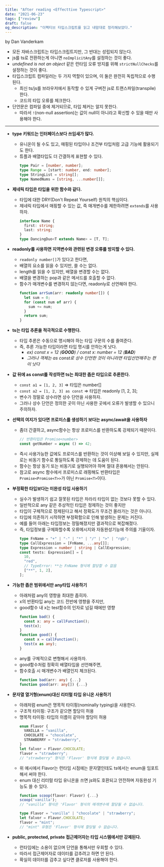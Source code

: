 ```yaml
---
title: "After reading <Effecttive Typescript>"
date: "2021-06-23"
tags: ["review"]
draft: false
og_description: "이펙티브 타입스크립트를 읽고 내맘대로 정리해보았다."
---
```


by Dan Vanderkam

- 모든 자바스크립트는 타입스크립트지만, 그 반대는 성립되지 않는다.
- js를 ts로 전환하는게 아니면 `noImplicitAny`를 설정하는 것이 좋다.
- _undefined is not an object_ 같은 런타임 오류 방지를 위해 `strictNullChecks`를 설정하는 것이 좋다.
- 타입스크립트 컴파일러는 두 가지 역할이 있으며, 이 둘은 완전히 독립적으로 수행된다.
  - 최신 ts/js를 브라우저에서 동작할 수 있게 구버전 js로 트랜스파일(transpile)한다.
  - 코드의 타입 오류를 체크한다.
- 단언문은 컴파일 중에 제거되므로, 타입 체커는 알지 못한다.
  - 따라서 `!`(non-null assertion)는 값이 null이 아니라고 확신할 수 있을 때만 사용해야 한다.

<hr />

- **type 키워드는 인터페이스보다 쓰임새가 많다.**
  - 유니온이 될 수도 있고, 매핑된 타입이나 조건부 타입처럼 고급 기능에 활용되기도 한다.
  - 튜플과 배열타입도 더 간결하게 표현할 수 있다.
    ```ts
    type Pair = [number, number];
    type Range = [start: number, end: number];
    type StringList = string[];
    type NamedNums = [string, ...number[]];
    ```
- **제네릭 타입은 타입을 위한 함수와 같다.**
  - 타입에 대한 DRY(Don't Repeat Yourself) 원칙의 핵심이다.
  - 제네릭 타입에서 매핑할 수 있는 값, 즉 매개변수를 제한하려면 `extends`를 사용하자.
    ```ts
    interface Name {
      first: string;
      last: string;
    }
    type DancingDuo<T extends Name> = [T, T];
    ```
- **readonly를 사용하면 지역변수와 관련된 변경 오류를 방지할 수 있다.**
  - `readonly number[]`가 있다고 한다면,
  - 배열의 요소를 읽을 수 있지만, 쓸 수는 없다.
  - length를 읽을 수 있지만, 배열을 변경할 수는 없다.
  - 배열을 변경하는 pop과 같은 메서드를 호출할 수 없다.
  - 함수가 매개변수를 변경하지 않는다면, readonly로 선언해야 한다.
    ```ts
    function arrSum(arr: readonly number[]) {
      let sum = 0;
      for (const num of arr) {
        sum += num;
      }
      return sum;
    }
    ```
- **ts는 타입 추론을 적극적으로 수행한다.**
  - 타입 추론은 수동으로 명시해야 하는 타입 구문의 수를 줄여준다.
  - 즉, 추론 가능한 타입이라면 타입 명시를 안하는게 낫다.
    - _ex) const x = 12 (**GOOD**) / const x: number = 12 (**BAD**)_
    - _그러나 객체는 as const로 상수 단언한 것이 아니라면 타입선언해주는 편이 낫다_
- **값 뒤에 as const를 작성하면 ts는 최대한 좁은 타입으로 추론한다.**
  - `const a1 = [1, 2, 3]` => 타입은 number[]
  - `const a2 = [1, 2, 3] as const` => 타입은 readonly [1, 2, 3];
  - 변수가 정말로 상수라면 상수 단언을 사용하자.
  - 그러나 상수 단언은 정의한 곳이 아닌 사용한 곳에서 오류가 발생할 수 있으니 주의하자.
- **선택의 여지가 있다면 프로미스를 생성하기 보다는 async/await을 사용하자**
  - 좀더 간결하고, async함수는 항상 프로미스를 반환하도록 강제되기 때문이다.
    ```ts
    // 반환타입은 Promise<number>
    const getNumber = async () => 42;
    ```
  - 즉시 사용가능한 값에도 프로미스를 반환하는 것이 이상해 보일 수 있지만, 실제로는 비동기 함수로 통일하도록 강제하는 데 도움이 된다.
  - 함수는 항상 동기 또는 비동기로 실행되어야 하며 절대 혼용해서는 안된다.
  - 참고로 async 함수에서 프로미스로 래핑해도 반환타입은 `Promise<Promise<T>>`가 아닌 `Promise<T>`이다.
- **부정확한 타입보다는 미완성 타입 사용하기**
  - 실수가 발생하기 쉽고 잘못된 타입은 차라리 타입이 없는 것보다 못할 수 있다.
  - 일반적으로 any 같은 추상적인 타입은 정제하는 것이 좋지만
  - 타입이 구체적으로 정제된다고 해서 정확도가 무조건 올라가는 것은 아니다.
  - 타입에 의존하기 시작하면 부정확함으로 인해 발생하는 문제는 커진다.
  - 예를 들어 아래는 타입정보는 정밀해졌지만 결과적으로 복잡해졌다.
  - 즉, 타입정보를 구체화할수록 오류메시지와 자동완성기능에 주의를 기울이자.
    ```ts
    type FnName = "+" | "-" | "*" | "/" | ">" | "rgb";
    type CallExpression = [FnName, ...any[]];
    type Expression = number | string | CallExpression;
    const tests: Expression[] = [
      10,
      "red",
      // TypeError: **는 FnName 형식에 할당할 수 없음
      ["**", 1, 2],
    ];
    ```
- **가능한 좁은 범위에서만 any타입 사용하기**

  - 아래처럼 any의 영향을 최대한 좁히자.
  - x의 반환타입 any는 코드 전반에 영향을 주지만,
  - good함수 내 x는 test함수의 인자로 넘길 때에만 영향
    ```ts
    function bad() {
      const x: any = callFunction();
      test(x);
    }
    function good() {
      const x = callFunction();
      test(x as any);
    }
    ```
  - any를 구체적으로 변형해서 사용하자.
  - good함수처럼 정확히 배열타입을 선언해주면,
  - 함수호출 시 매개변수가 배열인지 체크된다.
    ```ts
    function bad(arr: any) {...}
    function good(arr: any[]) {...}
    ```

- **문자열 열거형(enum)대신 리터럴 타입 유니온 사용하기**

  - 아래처럼 enum은 명목적 타이핑(nominally typing)을 사용한다.
  - 구조적 타이핑: 구조가 같으면 할당이 허용
  - 명목적 타이핑: 타입의 이름이 같아야 할당이 허용
    ```ts
    enum Flavor {
      VANILLA = "vanilla",
      CHOCOLATE = "chocolate",
      STRAWBERRY = "strawberry",
    }
    let falvor = Flavor.CHOCOLATE;
    flavor = "strawberry";
    // "strawberry" 형식은 'Flavor' 형식에 할당될 수 없습니다.
    ```
  - 위 예시에서 Flavor는 런타임 시점에는 문자열인데도 ts에서는 enum을 임포트해서 써야 한다.
  - enum 대신 리터럴 타입 유니온을 쓰면 js와도 호환되고 안전하며 자동완성 기능도 쓸 수 있다.
    ```ts
    function scoop(flavor: Flavor) {...}
    scoop('vanilla');
    // "vanilla" 형식은 'Flavor' 형식의 매개변수에 할당될 수 없습니다.
    ```
    ```ts
    type Flavor = "vanilla" | "chocolate" | "strawberry";
    let falvor = Flavor.CHOCOLATE;
    flavor = "mint";
    // "mint" 유형은 'Flavor' 형식에 할당될 수 없습니다.
    ```

- **public, protected, private 접근제어자는 타입 시스템에서만 강제된다.**
  - 런타임에는 소용이 없으며 단언을 통해서만 우회할 수 있다.
  - 따라서 접근제어자로 데이터를 감추려고 하면 안 된다.
  - 확실히 데이터를 감추고 싶다면 클로저를 사용해야 한다.
